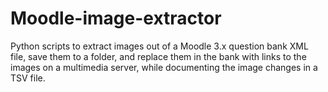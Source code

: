 # Moodle-image-extractor
Python scripts to extract images out of a Moodle 3.x question bank XML file, save them to a folder, and replace them in the bank with links to the images on a multimedia server, while documenting the image changes in a TSV file. 
